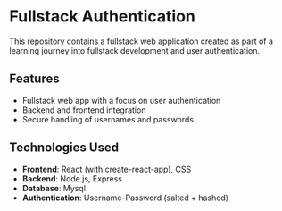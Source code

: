 # Fullstack Authentication

This repository contains a fullstack web application created as part of a learning journey into fullstack development and user authentication.

## Features

- Fullstack web app with a focus on user authentication
- Backend and frontend integration
- Secure handling of usernames and passwords

## Technologies Used

- **Frontend**: React (with create-react-app), CSS
- **Backend**: Node.js, Express
- **Database**: Mysql
- **Authentication**: Username-Password (salted + hashed)
